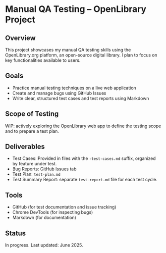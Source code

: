 # Manual QA Testing – OpenLibrary Project

## Overview
This project showcases my manual QA testing skills using the OpenLibrary.org platform, an open-source digital library. I plan to focus on key functionalities available to users.

## Goals
- Practice manual testing techniques on a live web application
- Create and manage bugs using GitHub Issues
- Write clear, structured test cases and test reports using Markdown

## Scope of Testing
WIP: actively exploring the OpenLibrary web app to define the testing scope and to prepare a test plan.

## Deliverables
- Test Cases: Provided in files with the `-test-cases.md` suffix, organized by feature under test.
- Bug Reports: GitHub Issues tab
- Test Plan: `test-plan.md`
- Test Summary Report: separate `test-report.md` file for each test cycle.

## Tools
- GitHub (for test documentation and issue tracking)
- Chrome DevTools (for inspecting bugs)
- Markdown (for documentation)

## Status
In progress. Last updated: June 2025.

